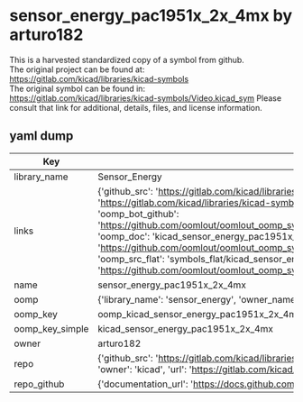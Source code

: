 # sensor_energy_pac1951x_2x_4mx by arturo182  
This is a harvested standardized copy of a symbol from github.  
The original project can be found at:  
https://gitlab.com/kicad/libraries/kicad-symbols  
The original symbol can be found in:
https://gitlab.com/kicad/libraries/kicad-symbols/Video.kicad_sym
Please consult that link for additional, details, files, and license information.  
## yaml dump  
| Key | Value |  
| --- | --- |  
| library_name | Sensor_Energy |  
| links | {'github_src': 'https://gitlab.com/kicad/libraries/kicad-symbols/Video.kicad_sym', 'github_src_repo': 'https://gitlab.com/kicad/libraries/kicad-symbols', 'oomp_bot': 'kicad_sensor_energy_pac1951x_2x_4mx/working', 'oomp_bot_github': 'https://github.com/oomlout/oomlout_oomp_symbol_bot/tree/main/kicad_sensor_energy_pac1951x_2x_4mx/working', 'oomp_doc': 'kicad_sensor_energy_pac1951x_2x_4mx/working', 'oomp_doc_github': 'https://github.com/oomlout/oomlout_oomp_symbol_doc/tree/main/kicad_sensor_energy_pac1951x_2x_4mx/working', 'oomp_src_flat': 'symbols_flat/kicad_sensor_energy_pac1951x_2x_4mx/working', 'oomp_src_flat_github': 'https://github.com/oomlout/oomlout_oomp_symbol_src/tree/main/kicad_sensor_energy_pac1951x_2x_4mx/working'} |  
| name | sensor_energy_pac1951x_2x_4mx |  
| oomp | {'library_name': 'sensor_energy', 'owner_name': 'kicad', 'symbol_name': 'sensor_energy_pac1951x_2x_4mx'} |  
| oomp_key | oomp_kicad_sensor_energy_pac1951x_2x_4mx |  
| oomp_key_simple | kicad_sensor_energy_pac1951x_2x_4mx |  
| owner | arturo182 |  
| repo | {'github_src': 'https://gitlab.com/kicad/libraries/kicad-symbols/Video.kicad_sym', 'name': 'libraries/kicad-symbols', 'owner': 'kicad', 'url': 'https://gitlab.com/kicad/libraries/kicad-symbols'} |  
| repo_github | {'documentation_url': 'https://docs.github.com/rest/repos/repos#get-a-repository', 'message': 'Not Found'} |  


